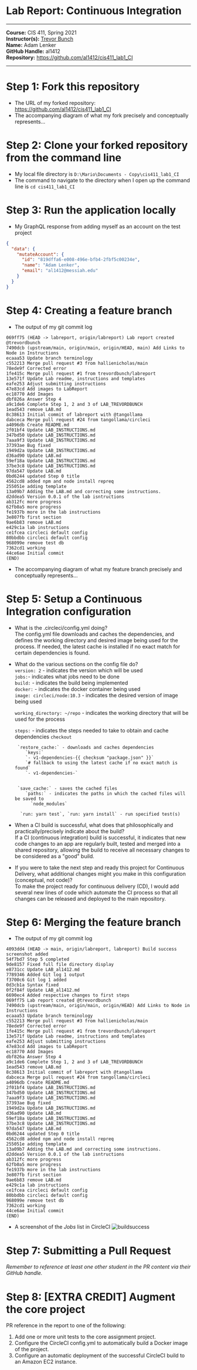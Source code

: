 # Lab Report: Continuous Integration
___
**Course:** CIS 411, Spring 2021  
**Instructor(s):** [Trevor Bunch](https://github.com/trevordbunch)  
**Name:** Adam Lenker    
**GitHub Handle:** al1412  
**Repository:** https://github.com/al1412/cis411_lab1_CI 
___

# Step 1: Fork this repository
- The URL of my forked repository: https://github.com/al1412/cis411_lab1_CI
- The accompanying diagram of what my fork precisely and conceptually represents...

# Step 2: Clone your forked repository from the command line  
- My local file directory is ``` D:\Mario\Documents - Copy\cis411_lab1_CI ```    
- The command to navigate to the directory when I open up the command line is ``` cd cis411_lab1_CI ```

# Step 3: Run the application locally
- My GraphQL response from adding myself as an account on the test project
``` json
{
  "data": {
    "mutateAccount": {
      "id": "819dffa6-e008-496e-bfb4-2fbf5c00234e",
      "name": "Adam Lenker",
      "email": "al1412@messiah.edu"
    }
  }
}
```

# Step 4: Creating a feature branch
- The output of my git commit log
```
069ff75 (HEAD -> labreport, origin/labreport) Lab report created @trevordbunch
7490dcb (upstream/main, origin/main, origin/HEAD, main) Add Links to Node in Instructions
ecaaa53 Update branch terminology
c552213 Merge pull request #3 from hallienicholas/main
78ede9f Corrected error
1fe415c Merge pull request #1 from trevordbunch/labreport
13e571f Update Lab readme, instructions and templates
eafe253 Adjust submitting instructions
47e83cd Add images to LabReport
ec18770 Add Images
dbf826a Answer Step 4
a9c1de6 Complete Step 1, 2 and 3 of LAB_TREVORDBUNCH
1ead543 remove LAB.md
8c38613 Initial commit of labreport with @tangollama
dabceca Merge pull request #24 from tangollama/circleci
a4096db Create README.md
2f01bf4 Update LAB_INSTRUCTIONS.md
347bd50 Update LAB_INSTRUCTIONS.md
7aaa9f3 Update LAB_INSTRUCTIONS.md
37393ae Bug fixed
1949d2a Update LAB_INSTRUCTIONS.md
d36ad90 Update LAB.md
59ef18a Update LAB_INSTRUCTIONS.md
37be3c8 Update LAB_INSTRUCTIONS.md
97da547 Update LAB.md
0bd6244 updated Step 0 title
4562cd8 added npm and node install repreq
255051e adding template
13a09b7 Adding the LAB.md and correcting some instructions.
d2ddea5 Version 0.0.1 of the lab isntructions
ab312fc more progress
62fb0a5 more progress
fe1937b more in the lab instructions
3e807fb first section
9ae6b83 remove LAB.md
e429c1a lab instructions
ce1fcea circleci default config
80bbdbb circleci default config
968099e remove test db
7362cd1 working
44ce6ae Initial commit
(END)
```
- The accompanying diagram of what my feature branch precisely and conceptually represents...

# Step 5: Setup a Continuous Integration configuration
- What is the .circleci/config.yml doing?  
   The config.yml file downloads and caches the dependencies, and defines the working directory and desired image being used for the process. If needed, the latest cache is installed if no exact match for certain dependencies is found. 

- What do the various sections on the config file do?  
  `version: 2` - indicates the version which will be used    
  `jobs:`- indicates what jobs need to be done    
     `build:` - indicates the build being implemented    
         `docker:` - indicates the docker container being used    
           `image: circleci/node:10.3` - indicates the desired version of image being used    
   
   `working_directory: ~/repo` - indicates the working directory that will be used for the process    

    `steps:` - indicates the steps needed to take to obtain and cache dependencies
       `checkout`    

       `restore_cache:` - downloads and caches dependencies    
          `keys:`    
          `- v1-dependencies-{{ checksum "package.json" }}`    
          `# fallback to using the latest cache if no exact match is found`    
          `- v1-dependencies-`    


       `save_cache:` - saves the cached files    
          `paths:` - indicates the paths in which the cached files will be saved to    
            `node_modules`    
          
        `run: yarn test`, `run: yarn install` - run specified test(s)     
        

- When a CI build is successful, what does that philosophically and practically/precisely indicate about the build?  
   If a CI (continuous integration) build is successful, it indicates that new code changes to an app are regularly built, tested and merged into a shared repository, allowing the build to receive all necessary changes to be considered as a "good" build.    

- If you were to take the next step and ready this project for Continuous Delivery, what additional changes might you make in this configuration (conceptual, not code)?  
   To make the project ready for continuous delivery (CD), I would add several new lines of code which automate the CI process so that all changes can be released and deployed to the main repository.    

# Step 6: Merging the feature branch
* The output of my git commit log
```
4093dd4 (HEAD -> main, origin/labreport, labreport) Build success screenshot added
54f7bd7 Step 5 completed
9de8157 Fixed full file directory display
e8731cc Update LAB_al1412.md
7789346 Added Git log 1 output
f3700c6 Git log 1 added
0d3cb1a Syntax fixed
0f2f84f Update LAB_al1412.md
6690ec4 Added respective changes to first steps
069ff75 Lab report created @trevordbunch
7490dcb (upstream/main, origin/main, origin/HEAD) Add Links to Node in Instructions
ecaaa53 Update branch terminology
c552213 Merge pull request #3 from hallienicholas/main
78ede9f Corrected error
1fe415c Merge pull request #1 from trevordbunch/labreport
13e571f Update Lab readme, instructions and templates
eafe253 Adjust submitting instructions
47e83cd Add images to LabReport
ec18770 Add Images
dbf826a Answer Step 4
a9c1de6 Complete Step 1, 2 and 3 of LAB_TREVORDBUNCH
1ead543 remove LAB.md
8c38613 Initial commit of labreport with @tangollama
dabceca Merge pull request #24 from tangollama/circleci
a4096db Create README.md
2f01bf4 Update LAB_INSTRUCTIONS.md
347bd50 Update LAB_INSTRUCTIONS.md
7aaa9f3 Update LAB_INSTRUCTIONS.md
37393ae Bug fixed
1949d2a Update LAB_INSTRUCTIONS.md
d36ad90 Update LAB.md
59ef18a Update LAB_INSTRUCTIONS.md
37be3c8 Update LAB_INSTRUCTIONS.md
97da547 Update LAB.md
0bd6244 updated Step 0 title
4562cd8 added npm and node install repreq
255051e adding template
13a09b7 Adding the LAB.md and correcting some instructions.
d2ddea5 Version 0.0.1 of the lab isntructions
ab312fc more progress
62fb0a5 more progress
fe1937b more in the lab instructions
3e807fb first section
9ae6b83 remove LAB.md
e429c1a lab instructions
ce1fcea circleci default config
80bbdbb circleci default config
968099e remove test db
7362cd1 working
44ce6ae Initial commit
(END)
```

* A screenshot of the _Jobs_ list in CircleCI
![buildsuccess](https://user-images.githubusercontent.com/97567307/152081886-8028f380-14d6-4011-913b-795b02b8342c.png)   


# Step 7: Submitting a Pull Request
_Remember to reference at least one other student in the PR content via their GitHub handle._



# Step 8: [EXTRA CREDIT] Augment the core project
PR reference in the report to one of the following:
1. Add one or more unit tests to the core assignment project. 
2. Configure the CircleCI config.yml to automatically build a Docker image of the project.
3. Configure an automatic deployment of the successful CircleCI build to an Amazon EC2 instance.
